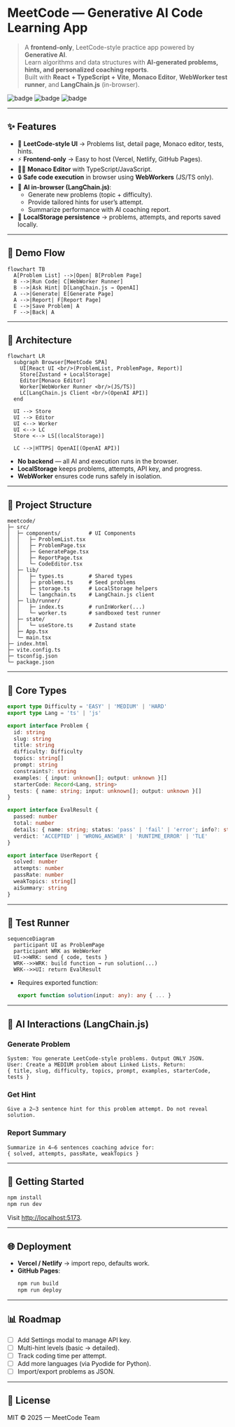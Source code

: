 
# MeetCode — Generative AI Code Learning App

> A **frontend-only**, LeetCode-style practice app powered by **Generative AI**.  
> Learn algorithms and data structures with **AI-generated problems, hints, and personalized coaching reports**.  
> Built with **React + TypeScript + Vite**, **Monaco Editor**, **WebWorker test runner**, and **LangChain.js** (in-browser).

![badge](https://img.shields.io/badge/Build-Vite-blue) ![badge](https://img.shields.io/badge/Frontend--Only-Yes-green) ![badge](https://img.shields.io/badge/License-MIT-orange)

---

## ✨ Features

- 🎯 **LeetCode-style UI** → Problems list, detail page, Monaco editor, tests, hints.
- ⚡ **Frontend-only** → Easy to host (Vercel, Netlify, GitHub Pages).
- 🧑‍💻 **Monaco Editor** with TypeScript/JavaScript.
- 🔒 **Safe code execution** in browser using **WebWorkers** (JS/TS only).
- 🤖 **AI in-browser (LangChain.js)**:
  - Generate new problems (topic + difficulty).
  - Provide tailored hints for user’s attempt.
  - Summarize performance with AI coaching report.
- 💾 **LocalStorage persistence** → problems, attempts, and reports saved locally.

---

## 🧭 Demo Flow

```mermaid
flowchart TB
  A[Problem List] -->|Open| B[Problem Page]
  B -->|Run Code| C[WebWorker Runner]
  B -->|Ask Hint| D[LangChain.js → OpenAI]
  A -->|Generate| E[Generate Page]
  A -->|Report| F[Report Page]
  E -->|Save Problem| A
  F -->|Back| A
```

---

## 🧱 Architecture

```mermaid
flowchart LR
  subgraph Browser[MeetCode SPA]
    UI[React UI <br/>(ProblemList, ProblemPage, Report)]
    Store[Zustand + LocalStorage]
    Editor[Monaco Editor]
    Worker[WebWorker Runner <br/>(JS/TS)]
    LC[LangChain.js Client <br/>(OpenAI API)]
  end

  UI --> Store
  UI --> Editor
  UI <--> Worker
  UI <--> LC
  Store <--> LS[(localStorage)]

  LC -->|HTTPS| OpenAI[(OpenAI API)]

```

- **No backend** — all AI and execution runs in the browser.
- **LocalStorage** keeps problems, attempts, API key, and progress.
- **WebWorker** ensures code runs safely in isolation.

---

## 📁 Project Structure

```
meetcode/
├─ src/
│  ├─ components/         # UI Components
│  │   ├─ ProblemList.tsx
│  │   ├─ ProblemPage.tsx
│  │   ├─ GeneratePage.tsx
│  │   ├─ ReportPage.tsx
│  │   └─ CodeEditor.tsx
│  ├─ lib/
│  │   ├─ types.ts        # Shared types
│  │   ├─ problems.ts     # Seed problems
│  │   ├─ storage.ts      # LocalStorage helpers
│  │   └─ langchain.ts    # LangChain.js client
│  ├─ lib/runner/
│  │   ├─ index.ts        # runInWorker(...)
│  │   └─ worker.ts       # sandboxed test runner
│  ├─ state/
│  │   └─ useStore.ts     # Zustand state
│  ├─ App.tsx
│  └─ main.tsx
├─ index.html
├─ vite.config.ts
├─ tsconfig.json
└─ package.json
```

---

## 🧩 Core Types

```ts
export type Difficulty = 'EASY' | 'MEDIUM' | 'HARD'
export type Lang = 'ts' | 'js'

export interface Problem {
  id: string
  slug: string
  title: string
  difficulty: Difficulty
  topics: string[]
  prompt: string
  constraints?: string
  examples: { input: unknown[]; output: unknown }[]
  starterCode: Record<Lang, string>
  tests: { name: string; input: unknown[]; output: unknown }[]
}

export interface EvalResult {
  passed: number
  total: number
  details: { name: string; status: 'pass' | 'fail' | 'error'; info?: string; runtimeMs: number }[]
  verdict: 'ACCEPTED' | 'WRONG_ANSWER' | 'RUNTIME_ERROR' | 'TLE'
}

export interface UserReport {
  solved: number
  attempts: number
  passRate: number
  weakTopics: string[]
  aiSummary: string
}
```

---

## 🧪 Test Runner

```mermaid
sequenceDiagram
  participant UI as ProblemPage
  participant WRK as WebWorker
  UI->>WRK: send { code, tests }
  WRK-->>WRK: build function → run solution(...)
  WRK-->>UI: return EvalResult
```

- Requires exported function:  
  ```ts
  export function solution(input: any): any { ... }
  ```

---

## 🧠 AI Interactions (LangChain.js)

### Generate Problem
```text
System: You generate LeetCode-style problems. Output ONLY JSON.
User: Create a MEDIUM problem about Linked Lists. Return:
{ title, slug, difficulty, topics, prompt, examples, starterCode, tests }
```

### Get Hint
```text
Give a 2–3 sentence hint for this problem attempt. Do not reveal solution.
```

### Report Summary
```text
Summarize in 4–6 sentences coaching advice for:
{ solved, attempts, passRate, weakTopics }
```

---

## 🚀 Getting Started

```bash
npm install
npm run dev
```

Visit [http://localhost:5173](http://localhost:5173).

---

## 🌐 Deployment

- **Vercel / Netlify** → import repo, defaults work.
- **GitHub Pages**:
  ```bash
  npm run build
  npm run deploy
  ```

---

## 📊 Roadmap

- [ ] Add Settings modal to manage API key.  
- [ ] Multi-hint levels (basic → detailed).  
- [ ] Track coding time per attempt.  
- [ ] Add more languages (via Pyodide for Python).  
- [ ] Import/export problems as JSON.  

---

## 📜 License

MIT © 2025 — MeetCode Team
